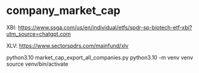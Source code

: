 # company_market_cap

XBI:
https://www.ssga.com/us/en/individual/etfs/spdr-sp-biotech-etf-xbi?utm_source=chatgpt.com

XLV:
https://www.sectorspdrs.com/mainfund/xlv


python3.10 market_cap_export_all_companies.py
python3.10 -m venv venv
source venv/bin/activate



